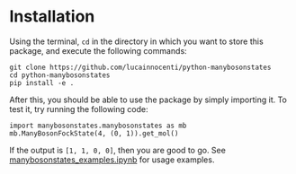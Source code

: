# Installation

Using the terminal, `cd` in the directory in which you want to store this package, and execute the following commands:

```
git clone https://github.com/lucainnocenti/python-manybosonstates
cd python-manybosonstates
pip install -e .
```

After this, you should be able to use the package by simply importing it.
To test it, try running the following code:
```
import manybosonstates.manybosonstates as mb
mb.ManyBosonFockState(4, (0, 1)).get_mol()
```
If the output is `[1, 1, 0, 0]`, then you are good to go.
See [manybosonstates_examples.ipynb](../notebooks/manybosonstates_examples.ipynb) for usage examples.
